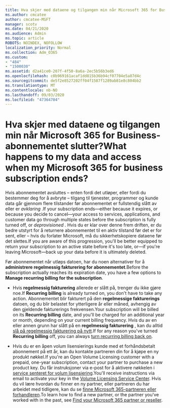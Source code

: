 ```yaml
---
title: Hva skjer med dataene og tilgangen min når Microsoft 365 for Business-abonnementet slutter?
ms.author: cmcatee
author: cmcatee-MSFT
manager: scotv
ms.date: 04/21/2020
ms.audience: Admin
ms.topic: article
ROBOTS: NOINDEX, NOFOLLOW
localization_priority: Normal
ms.collection: Adm_O365
ms.custom:
- "484"
- "1500030"
ms.assetid: d2a41ce0-207f-4f50-8a6a-2ec5b56b3ed6
ms.openlocfilehash: c0b969161acaf1dd815b36b94cf07704e5a87d4c
ms.sourcegitcommit: de5f2e8527202ff04f1587f1289ab81e8c804bb2
ms.translationtype: MT
ms.contentlocale: nb-NO
ms.lasthandoff: 09/03/2020
ms.locfileid: "47364704"
---
```

# <a name="what-happens-to-my-data-and-access-when-my-microsoft-365-for-business-subscription-ends"></a><span data-ttu-id="cf22e-102">Hva skjer med dataene og tilgangen min når Microsoft 365 for Business-abonnementet slutter?</span><span class="sxs-lookup"><span data-stu-id="cf22e-102">What happens to my data and access when my Microsoft 365 for business subscription ends?</span></span>

<span data-ttu-id="cf22e-103">Hvis abonnementet avsluttes – enten fordi det utløper, eller fordi du bestemmer deg for å avbryte – tilgang til tjenester, programmer og kunde data går gjennom flere tilstander før abonnementet er fullstendig slått av eller er  *avklaring*  .</span><span class="sxs-lookup"><span data-stu-id="cf22e-103">If your subscription ends—either because it expires, or because you decide to cancel—your access to services, applications, and customer data go through multiple states before the subscription is fully turned off, or  *deprovisioned*  .</span></span> <span data-ttu-id="cf22e-104">Hvis du er klar over denne frem driften, er du bedre utstyrt for å returnere abonnementet til en aktiv tilstand før det er for sent, eller – hvis du forlater Microsoft, må du sikkerhetskopiere dataene før det slettes.</span><span class="sxs-lookup"><span data-stu-id="cf22e-104">If you are aware of this progression, you'll be better equipped to return your subscription to an active state before it's too late, or—if you're leaving Microsoft—back up your data before it is ultimately deleted.</span></span>
  
<span data-ttu-id="cf22e-105">Før abonnementet når utløps datoen, har du noen alternativer for å **administrere regelmessig fakturering for abonnementet**.</span><span class="sxs-lookup"><span data-stu-id="cf22e-105">Before the subscription actually reaches its expiration date, you have a few options to **Manage recurring billing for the subscription**.</span></span>
  
- <span data-ttu-id="cf22e-106">Hvis **regelmessig fakturering** allerede er slått på, trenger du ikke gjøre noe.</span><span class="sxs-lookup"><span data-stu-id="cf22e-106">If **Recurring billing** is already turned on, you don't have to take any action.</span></span> <span data-ttu-id="cf22e-107">Abonnementet blir fakturert på den **regelmessige fakturerings** datoen, og du blir belastet for ytterligere år eller måned, avhengig av den gjeldende fakturerings frekvensen.</span><span class="sxs-lookup"><span data-stu-id="cf22e-107">Your subscription will be billed on its **Recurring billing** date, and you'll be charged for an additional year or month, depending on your current billing frequency.</span></span> <span data-ttu-id="cf22e-108">Hvis du av en eller annen grunn har slått på en **regelmessig fakturering** , kan du alltid [slå på regelmessig fakturering på nytt](https://docs.microsoft.com/microsoft-365/commerce/subscriptions/renew-your-subscription#turn-recurring-billing-off-or-on).</span><span class="sxs-lookup"><span data-stu-id="cf22e-108">If for any reason you've turned **Recurring billing** off, you can always [turn recurring billing back on](https://docs.microsoft.com/microsoft-365/commerce/subscriptions/renew-your-subscription#turn-recurring-billing-off-or-on).</span></span>

- <span data-ttu-id="cf22e-109">Hvis du er en åpen volum lisensierings kunde med et forhåndsbetalt abonnement på ett år, kan du kontakte partneren din for å kjøpe en ny produkt nøkkel.</span><span class="sxs-lookup"><span data-stu-id="cf22e-109">If you're an Open Volume Licensing customer with a prepaid, one-year subscription, contact your partner to purchase a new product key.</span></span> <span data-ttu-id="cf22e-110">Du får instruksjoner via e-post for å aktivere nøkkelen i [service senteret for volum lisensiering](https://go.microsoft.com/fwlink/p/?LinkID=282016).</span><span class="sxs-lookup"><span data-stu-id="cf22e-110">You'll receive instructions via email to activate your key in the [Volume Licensing Service Center](https://go.microsoft.com/fwlink/p/?LinkID=282016).</span></span> <span data-ttu-id="cf22e-111">Hvis du vil lære hvordan du finner en ny partner, eller partneren du har arbeidet med tidligere, kan du se [finne Microsoft 365-partneren eller forhandleren](https://docs.microsoft.com/microsoft-365/admin/manage/find-your-partner-or-reseller).</span><span class="sxs-lookup"><span data-stu-id="cf22e-111">To learn how to find a new partner, or the partner you've worked with in the past, see [Find your Microsoft 365 partner or reseller](https://docs.microsoft.com/microsoft-365/admin/manage/find-your-partner-or-reseller).</span></span>